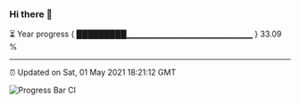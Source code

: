 ### Hi there 👋

⏳ Year progress { █████████▁▁▁▁▁▁▁▁▁▁▁▁▁▁▁▁▁▁▁▁▁ } 33.09 %

---

⏰ Updated on Sat, 01 May 2021 18:21:12 GMT

![Progress Bar CI](https://github.com/liununu/liununu/workflows/Progress%20Bar%20CI/badge.svg)
